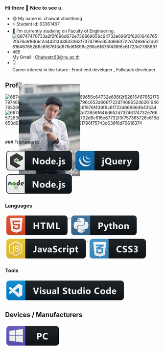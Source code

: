 ### Hi there 👋 Nice to see u.

- 😄 My name is: chaiwat chimthong
- ⚡ Student id: 63361467
- 🔭 I'm currently studying on Faculty of Engineering.
- ![68747470733a2f2f696d672e736869656c64732e696f2f62616467652f476d61696c2d4431343833363f7374796c653d666f722d7468652d6261646765266c6f676f3d676d61696c266c6f676f436f6c6f723d7768697465](https://user-images.githubusercontent.com/96247528/181574442-d46c8905-64dd-4ca7-a926-348a49ddf48b.svg) My Gmail : Chaiwatc63@nu.ac.th
- 👇<br>Career interest in the future : Front end developer , Fullstack developer


## Profile.
<p align="left">
  
![68747470733a2f2f696d672e736869656c64732e696f2f62616467652f707974686f6e2d3336373041303f7374796c653d666f722d7468652d6261646765266c6f676f3d707974686f6e266c6f676f436f6c6f723d666664643534](https://user-images.githubusercontent.com/96247528/181709426-355abda8-c9d8-4977-95bb-0f644b17bd97.svg)<br>![68747470733a2f2f6769746875622d726561646d652d73746174732e76657263656c2e6170702f6170692f746f702d6c616e67732f3f757365726e616d653d616e7572616768617a7261266c61796f75743d636f6d70616374](https://user-images.githubusercontent.com/96247528/181709861-f81bccd2-723a-42ad-9d5d-28e20f7d70ba.svg)


   </p>

<p align="left">
    <img src="svg/blogs/chai.jpg" alt="chai" width="200" style="vertical-align:top; margin:-150px 45px">
  </p>  
### Frameworks 
<p align="left">

<a href="#">
    <img src="svg/dev/frameworks/nodejs_larger.svg" alt="nodejs_larger" style="vertical-align:top; margin:6px 4px">
  </a>

<a href="#">
    <img src="svg/dev/frameworks/jquery.svg" alt="jqueryr" style="vertical-align:top; margin:6px 4px">
  </a> 
<a href="#">
    <img src="svg/dev/frameworks/nodejs.svg" alt="nodejs" style="vertical-align:top; margin:6px 4px">
  </a>


</p>

### Languages 
<p align="left">
<a href="#">
    <img src="svg/dev/languages/html.svg" alt="html" style="vertical-align:top; margin:6px 4px">
  </a> 

<a href="#">
    <img src="svg/dev/languages/python.svg" alt="python" style="vertical-align:top; margin:6px 4px">
  </a> 
 <a href ="#">
    <img src="svg/dev/languages/js.svg" alt="js" style="vertical-align:top; margin:6px 4px">
    </a>
 <a href ="#">
    <img src="svg/dev/languages/css3.svg" alt="css3" style="vertical-align:top; margin:6px 4px">
    </a>

</P>

### Tools 
<p align="left">
<a href="#">
    <img src="svg/dev/tools/visualstudio_code.svg" alt="visualstudio_code" style="vertical-align:top; margin:6px 4px">
  </a>

  

</P>

## Devices / Manufacturers
<p align="left">


<a href="#">
    <img src="svg/devices/pc.svg" alt="pc" style="vertical-align:top; margin:6px 4px">
  </a>
</p>